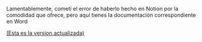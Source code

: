 Lamentablemente, cometí el error de haberlo hecho en Notion por la comodidad que ofrece, pero aquí tienes la documentación correspondiente en Word

<a href="https://docs.google.com/document/d/1Ad9mV3TORySfdjGiKJELzbiUMIyLbuhBHL9QEGlAlR4/edit?usp=sharing">(Esta es la version actualizada)</a>